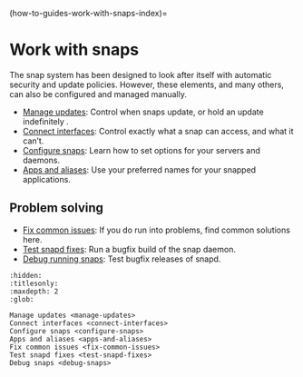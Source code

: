 (how-to-guides-work-with-snaps-index)=
# Work with snaps

The snap system has been designed to look after itself with automatic security and update policies. However, these elements, and many others, can also be configured and managed manually.

- [Manage updates](manage-updates): Control when snaps update, or hold an update indefinitely .
- [Connect interfaces](connect-interfaces): Control exactly what a snap can access, and what it can’t.
- [Configure snaps](configure-snaps): Learn how to set options for your servers and daemons.
- [Apps and aliases](apps-and-aliases): Use your preferred names for your snapped applications.

## Problem solving

- [Fix common issues](fix-common-issues): If you do run into problems, find common solutions here.
- [Test snapd fixes](test-snapd-fixes): Run a bugfix build of the snap daemon.
- [Debug running snaps](debug-snaps): Test bugfix releases of snapd.


```{toctree}
:hidden:
:titlesonly:
:maxdepth: 2
:glob:

Manage updates <manage-updates>
Connect interfaces <connect-interfaces>
Configure snaps <configure-snaps>
Apps and aliases <apps-and-aliases>
Fix common issues <fix-common-issues>
Test snapd fixes <test-snapd-fixes>
Debug snaps <debug-snaps>
